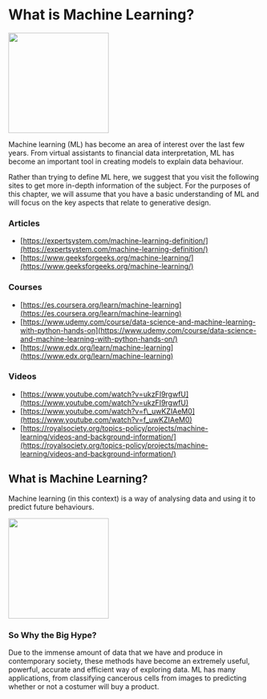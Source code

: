 # What is Machine Learning?

<img src="../../.gitbook/assets/whatisml1.png" style="width:200px;"/>

Machine learning \(ML\) has become an area of interest over the last few years. From virtual assistants to financial data interpretation, ML has become an important tool in creating models to explain data behaviour. 

Rather than trying to define ML here, we suggest that you visit the following sites to get more in-depth information of the subject. For the purposes of this chapter, we will assume that you have a basic understanding of ML and will focus on the key aspects that relate to generative design.

### **Articles**

* [https://expertsystem.com/machine-learning-definition/](https://expertsystem.com/machine-learning-definition/)
* [https://www.geeksforgeeks.org/machine-learning/](https://www.geeksforgeeks.org/machine-learning/)

### Courses

* [https://es.coursera.org/learn/machine-learning](https://es.coursera.org/learn/machine-learning)
* [https://www.udemy.com/course/data-science-and-machine-learning-with-python-hands-on](https://www.udemy.com/course/data-science-and-machine-learning-with-python-hands-on/)
* [https://www.edx.org/learn/machine-learning](https://www.edx.org/learn/machine-learning)

### Videos

* [https://www.youtube.com/watch?v=ukzFI9rgwfU](https://www.youtube.com/watch?v=ukzFI9rgwfU)
* [https://www.youtube.com/watch?v=f\_uwKZIAeM0](https://www.youtube.com/watch?v=f_uwKZIAeM0)
* [https://royalsociety.org/topics-policy/projects/machine-learning/videos-and-background-information/](https://royalsociety.org/topics-policy/projects/machine-learning/videos-and-background-information/)

## What is Machine Learning?

Machine learning \(in this context\) is a way of analysing data and using it to predict future behaviours.

<img src="../../.gitbook/assets/whatisml2.png" style="width:200px;"/>

### So Why the Big Hype?

Due to the immense amount of data that we have and produce in contemporary society, these methods have become an extremely useful, powerful, accurate and efficient way of exploring data. ML has many applications, from classifying cancerous cells from images to predicting whether or not a costumer will buy a product.

